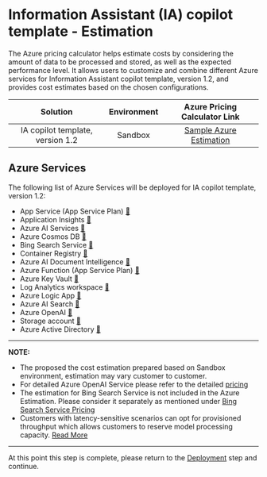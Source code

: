 # Information Assistant (IA) copilot template - Estimation

The Azure pricing calculator helps estimate costs by considering the amount of data to be processed and stored, as well as the expected performance level. It allows users to customize and combine different Azure services for Information Assistant copilot template, version 1.2, and provides cost estimates based on the chosen configurations.

| Solution            | Environment  |    Azure Pricing Calculator Link                                          |
| :------------------:|:-----------------------------:|:------------------------------------------------:|
| IA copilot template, version 1.2 | Sandbox  |  [Sample Azure Estimation](https://azure.com/e/bd6e516bb0b549abb6d39cce088af684) |

## Azure Services

The following list of Azure Services will be deployed for IA copilot template, version 1.2:

- App Service (App Service Plan) [:link:](https://azure.microsoft.com/en-ca/pricing/details/app-service/linux/)
- Application Insights [:link:](https://azure.microsoft.com/en-ca/pricing/details/monitor/)
- Azure AI Services [:link:](https://azure.microsoft.com/en-ca/pricing/details/cognitive-services/)
- Azure Cosmos DB [:link:](https://azure.microsoft.com/en-ca/pricing/details/cosmos-db/autoscale-provisioned/)
- Bing Search Service [:link:](https://www.microsoft.com/en-us/bing/apis/llm-pricing)
- Container Registry [:link:](https://azure.microsoft.com/en-gb/pricing/details/container-registry)
- Azure AI Document Intelligence [:link:](https://azure.microsoft.com/en-ca/pricing/details/form-recognizer/#pricing)
- Azure Function (App Service Plan) [:link:](https://azure.microsoft.com/en-ca/pricing/details/functions/#pricing)
- Azure Key Vault [:link:](https://azure.microsoft.com/en-us/pricing/details/key-vault/)
- Log Analytics workspace [:link:](https://azure.microsoft.com/en-ca/pricing/details/monitor/)
- Azure Logic App [:link:](https://azure.microsoft.com/en-us/pricing/details/logic-apps/)
- Azure AI Search [:link:](https://azure.microsoft.com/en-ca/pricing/details/search/#pricing)
- Azure OpenAI [:link:](https://azure.microsoft.com/en-ca/pricing/details/cognitive-services/openai-service/)
- Storage account  [:link:](https://learn.microsoft.com/en-us/azure/storage/common/storage-account-overview)
- Azure Active Directory [:link:](https://www.microsoft.com/en-sg/security/business/microsoft-entra-pricing?rtc=1)

---
**NOTE:**

- The proposed the cost estimation prepared based on Sandbox environment, estimation may vary customer to customer.
- For detailed Azure OpenAI Service please refer to the detailed [pricing](https://azure.microsoft.com/en-us/pricing/details/cognitive-services/openai-service/#pricing)
- The estimation for Bing Search Service is not included in the Azure Estimation. Please consider it separately as mentioned under [Bing Search Service Pricing](https://www.microsoft.com/en-us/bing/apis/pricing)
- Customers with latency-sensitive scenarios can opt for provisioned throughput which allows customers to reserve model processing capacity. [Read More](/docs/deployment/considerations_production.md#gpt-model---throttling)

---

At this point this step is complete, please return to the [Deployment](../#deployment) step and continue.
